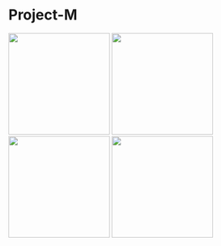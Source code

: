 # Project-M

<img src="https://media.discordapp.net/attachments/522143202426224654/798864189463986196/mainplayer.png" height=200> <img src="https://media.discordapp.net/attachments/768460146668994590/783629425081843712/unknown.png" height=200> <img src="https://media.discordapp.net/attachments/768460146668994590/788760822339469342/unknown.png" height=200> <img src="https://media.discordapp.net/attachments/768460146668994590/788792066950955028/unknown.png" height=200>
